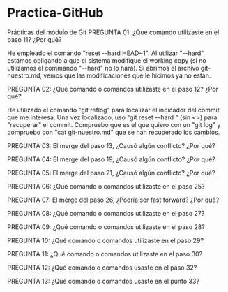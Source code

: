 # Practica-GitHub
Prácticas del módulo de Git
PREGUNTA 01: ¿Qué comando utilizaste en el paso 11? ¿Por qué?

He empleado el comando "reset --hard HEAD~1". Al utilizar "--hard" estamos obligando a que el sistema modifique el working copy (si no utilizamos el commando "--hard" no lo hará). Si abrimos el archivo git-nuestro.md, vemos que las modificaciones que le hicimos ya no están.

PREGUNTA 02: ¿Qué comando o comandos utilizaste en el paso 12? ¿Por qué?

He utilizado el comando "git reflog" para localizar el indicador del commit que me interesa. Una vez localizado, uso "git reset --hard <indicador>" (sin  <>) para "recuperar" el commit. Compruebo que es el que quiero con un "git log" y compruebo con "cat git-nuestro.md" que se han recuperado los cambios.
  
PREGUNTA 03: El merge del paso 13, ¿Causó algún conflicto? ¿Por qué?

PREGUNTA 04: El merge del paso 19, ¿Causó algún conflicto? ¿Por qué?

PREGUNTA 05: El merge del paso 21, ¿Causó algún conflicto? ¿Por qué?

PREGUNTA 06: ¿Qué comando o comandos utilizaste en el paso 25?

PREGUNTA 07: El merge del paso 26, ¿Podría ser fast forward? ¿Por qué?

PREGUNTA 08: ¿Qué comando o comandos utilizaste en el paso 27?

PREGUNTA 09: ¿Qué comando o comandos utilizaste en el paso 28?

PREGUNTA 10: ¿Qué comando o comandos utilizaste en el paso 29?

PREGUNTA 11: ¿Qué comando o comandos utilizaste en el paso 30?

PREGUNTA 12: ¿Qué comando o comandos usaste en el paso 32?

PREGUNTA 13: ¿Qué comando o comandos usaste en el punto 33?
